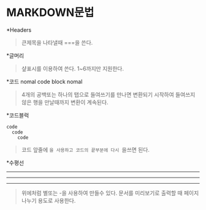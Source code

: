 MARKDOWN문법
============
*Headers
>큰제목을 나타낼때 ===을 쓴다.

*글머리
>샾표시를 이용하여 쓴다. 1~6까지만 지원한다.

*코드
nomal
  code block
nomal
>4개의 공백또는 하나의 탭으로 들여쓰기를 만나면 변환되기 시작하여 들여쓰지 않은 행을 만날때까지 변환이 계속된다.

*코드블럭
```
code
  code
    code
```
>코드 앞줄에 ```을 사용하고 코드의 끝부분에 다시 ```을쓰면 된다.

*수평선
* * *
***
---
>위에처럼 별또는 -을 사용하여 만들수 있다. 문서를 미리보기로 출력할 때 페이지 나누기 용도로 사용한다.
